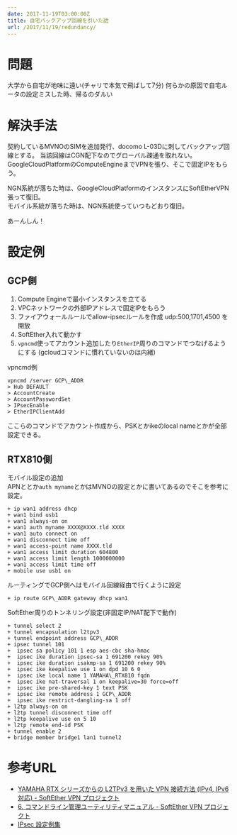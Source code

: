 ```yaml
---
date: 2017-11-19T03:00:00Z
title: 自宅バックアップ回線を引いた話
url: /2017/11/19/redundancy/
---
```


# 問題
大学から自宅が地味に遠い(チャリで本気で飛ばして7分)
何らかの原因で自宅ルータの設定ミスした時、帰るのダルい

# 解決手法
契約しているMVNOのSIMを追加発行、docomo L-03Dに刺してバックアップ回線とする。
当該回線はCGN配下なのでグローバル疎通を取れない。
GoogleCloudPlatformのComputeEngineまでVPNを張り、そこで固定IPをもらう。

NGN系統が落ちた時は、GoogleCloudPlatformのインスタンスにSoftEtherVPN張って復旧。  
モバイル系統が落ちた時は、NGN系統使っていつもどおり復旧。

あーんしん！

# 設定例

## GCP側
1. Compute Engineで最小インスタンスを立てる
2. VPCネットワークの外部IPアドレスで固定IPをもらう
3. ファイアウォールルールでallow-ipsecルールを作成 udp:500,1701,4500 を開放
4. SoftEther入れて動かす
5. `vpncmd`使ってアカウント追加したり`EtherIP`周りのコマンドでつなげるようにする
(gcloudコマンドに慣れていないのは内緒)

vpncmd例
```
vpncmd /server GCP\_ADDR
> Hub DEFAULT
> AccountCreate
> AccountPasswordSet
> IPsecEnable
> EtherIPClientAdd
```
ここらのコマンドでアカウント作成から、PSKとかikeのlocal nameとかが全部設定できる。

## RTX810側
モバイル設定の追加  
APNととか`auth myname`とかはMVNOの設定とかに書いてあるのでそこを参考に設定。
```
+ ip wan1 address dhcp
+ wan1 bind usb1
+ wan1 always-on on
+ wan1 auth myname XXXX@XXXX.tld XXXX 
+ wan1 auto connect on
+ wan1 disconnect time off
+ wan1 access-point name XXXX.tld
+ wan1 access limit duration 604800
+ wan1 access limit length 1000000000
+ wan1 access limit time off
+ mobile use usb1 on
```

ルーティングでGCP側へはモバイル回線経由で行くように設定
```
+ ip route GCP\_ADDR gateway dhcp wan1
```

SoftEther周りのトンネリング設定(非固定IP/NAT配下で動作)
```
+ tunnel select 2
+ tunnel encapsulation l2tpv3
+ tunnel endpoint address GCP\_ADDR
+ ipsec tunnel 101
+  ipsec sa policy 101 1 esp aes-cbc sha-hmac
+  ipsec ike duration ipsec-sa 1 691200 rekey 90%
+  ipsec ike duration isakmp-sa 1 691200 rekey 90%
+  ipsec ike keepalive use 1 on dpd 10 6 0
+  ipsec ike local name 1 YAMAHA\_RTX810 fqdn
+  ipsec ike nat-traversal 1 on keepalive=30 force=off
+  ipsec ike pre-shared-key 1 text PSK
+  ipsec ike remote address 1 GCP\_ADDR
+  ipsec ike restrict-dangling-sa 1 off
+ l2tp always-on on
+ l2tp tunnel disconnect time off
+ l2tp keepalive use on 5 10
+ l2tp remote end-id PSK
+ tunnel enable 2
+ bridge member bridge1 lan1 tunnel2
```

# 参考URL
* [YAMAHA RTX シリーズからの L2TPv3 を用いた VPN 接続方法 (IPv4, IPv6 対応) - SoftEther VPN プロジェクト](https://ja.softether.org/4-docs/2-howto/Other_VPN_Appliance_Setup_Guide/9-yamaha-rtx-l2tpv3)
* [6. コマンドライン管理ユーティリティマニュアル - SoftEther VPN プロジェクト](https://ja.softether.org/4-docs/1-manual/6)
* [IPsec 設定例集](http://www.rtpro.yamaha.co.jp/RT/docs/ipsec/example.html)
